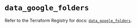 # `data_google_folders`

Refer to the Terraform Registry for docs: [`data_google_folders`](https://registry.terraform.io/providers/hashicorp/google-beta/5.42.0/docs/data-sources/google_folders).
